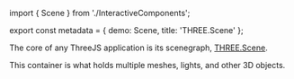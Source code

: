 import { Scene } from './InteractiveComponents';

export const metadata = {
  demo: Scene,
  title: 'THREE.Scene'
};

The core of any ThreeJS application is its scenegraph, [THREE.Scene](https://threejs.org/docs/#api/en/scenes/Scene).

This container is what holds multiple meshes, lights, and other 3D objects.